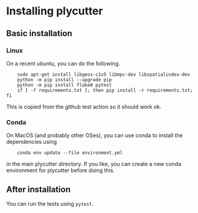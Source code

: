 # Installing plycutter

## Basic installation

### Linux

On a recent ubuntu, you can do the following.

        sudo apt-get install libgeos-c1v5 libmpc-dev libspatialindex-dev
        python -m pip install --upgrade pip
        python -m pip install flake8 pytest
        if [ -f requirements.txt ]; then pip install -r requirements.txt; fi

This is copied from the github test action so it should work
ok.

### Conda

On MacOS (and probably other OSes), you can use conda to install the dependencies using

        conda env update --file environment.yml
        
in the main plycutter directory. If you like, you can create a new conda environment
for plycutter before doing this.

## After installation

You can run the tests using ``pytest``.
